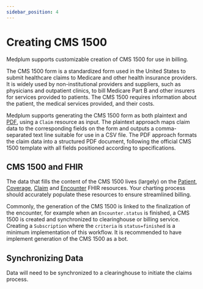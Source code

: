 ```yaml
---
sidebar_position: 4
---
```


# Creating CMS 1500

Medplum supports customizable creation of CMS 1500 for use in billing.

The CMS 1500 form is a standardized form used in the United States to submit healthcare claims to Medicare and other health insurance providers. It is widely used by non-institutional providers and suppliers, such as physicians and outpatient clinics, to bill Medicare Part B and other insurers for services provided to patients. The CMS 1500 requires information about the patient, the medical services provided, and their costs.

Medplum supports generating the CMS 1500 form as both plaintext and [PDF](/docs/bots/creating-a-pdf), using a `Claim` resource as input. The plaintext approach maps claim data to the corresponding fields on the form and outputs a comma-separated text line suitable for use in a CSV file. The PDF approach formats the claim data into a structured PDF document, following the official CMS 1500 template with all fields positioned according to specifications.

## CMS 1500 and FHIR

The data that fills the content of the CMS 1500 lives (largely) on the [Patient](/docs/api/fhir/resources/patient), [Coverage](/docs/api/fhir/resources/coverage), [Claim](/docs/api/fhir/resources/claim) and [Encounter](/docs/api/fhir/resources/encounter) FHIR resources. Your charting process should accurately populate these resources to ensure streamlined billing.

Commonly, the generation of the CMS 1500 is linked to the finalization of the encounter, for example when an `Encounter.status` is finished, a CMS 1500 is created and synchronized to clearinghouse or billing service. Creating a `Subscription` where the `criteria` is `status=finished` is a minimum implementation of this workflow. It is recommended to have implement generation of the CMS 1500 as a bot.

## Synchronizing Data

Data will need to be synchronized to a clearinghouse to initiate the claims process.
